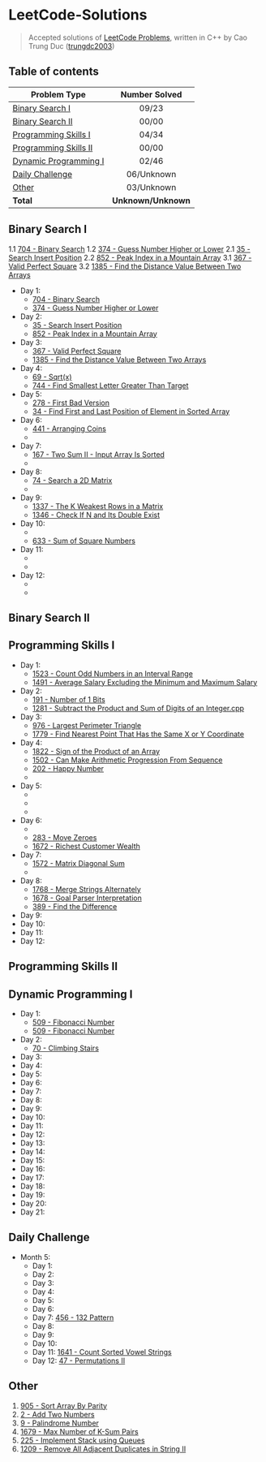 # LeetCode-Solutions
> Accepted solutions of [LeetCode Problems](https://leetcode.com/problemset/all/), written in C++ by Cao Trung Duc ([trungdc2003](https://leetcode.com/trungdc2003/))

## Table of contents
|                   Problem Type                    | Number Solved |
|---------------------------------------------------|:-------------:|
| [Binary Search I](#Binary-Search-I)               |     09/23     |
| [Binary Search II](#Binary-Search-II)             |     00/00     |
| [Programming Skills I](#Programming-Skills-I)     |     04/34     |
| [Programming Skills II](#Programming-Skills-II)   |     00/00     |
| [Dynamic Programming I](#Dynamic-Programming-I)   |     02/46     |
| [Daily Challenge](#Daily-Challenge)               |   06/Unknown  |
| [Other](#Other)                                   |   03/Unknown  |
| **Total**                                         |**Unknown/Unknown**|

## Binary Search I
  1.1 [704 - Binary Search](source/704%20-%20Binary%20Search.cpp) 
  1.2 [374 - Guess Number Higher or Lower](source/374%20-%20Guess%20Number%20Higher%20or%20Lower.cpp) 
  2.1 [35 - Search Insert Position](source/35%20-%20Search%20Insert%20Position.cpp) 
  2.2 [852 - Peak Index in a Mountain Array](source/852%20-%20Peak%20Index%20in%20a%20Mountain%20Array.cpp) 
  3.1 [367 - Valid Perfect Square](source/367%20-%20Valid%20Perfect%20Square.cpp) 
  3.2 [1385 - Find the Distance Value Between Two Arrays](source/1385%20-%20Find%20the%20Distance%20Value%20Between%20Two%20Arrays.cpp) 


- Day 1:
  - [704 - Binary Search](source/704%20-%20Binary%20Search.cpp)
  - [374 - Guess Number Higher or Lower](source/374%20-%20Guess%20Number%20Higher%20or%20Lower.cpp)
- Day 2:
  - [35 - Search Insert Position](source/35%20-%20Search%20Insert%20Position.cpp)
  - [852 - Peak Index in a Mountain Array](source/852%20-%20Peak%20Index%20in%20a%20Mountain%20Array.cpp)
- Day 3:
  - [367 - Valid Perfect Square](source/367%20-%20Valid%20Perfect%20Square.cpp)
  - [1385 - Find the Distance Value Between Two Arrays](source/1385%20-%20Find%20the%20Distance%20Value%20Between%20Two%20Arrays.cpp)
- Day 4:
  - [69 - Sqrt(x)](source/69%20-%20Sqrt(x).cpp)
  - [744 - Find Smallest Letter Greater Than Target](source/744%20-%20Find%20Smallest%20Letter%20Greater%20Than%20Target.cpp)
- Day 5:
  - [278 - First Bad Version](source/278%20-%20First%20Bad%20Version.cpp)
  - [34 - Find First and Last Position of Element in Sorted Array](source/34%20-%20Find%20First%20and%20Last%20Position%20of%20Element%20in%20Sorted%20Array.cpp)
- Day 6:
  - [441 - Arranging Coins](source/441%20-%20Arranging%20Coins.cpp)
  - []()
- Day 7:
  - [167 - Two Sum II - Input Array Is Sorted](source/167%20-%20Two%20Sum%20II%20-%20Input%20Array%20Is%20Sorted.cpp)
  - []()
- Day 8:
  - [74 - Search a 2D Matrix](source/74%20-%20Search%20a%202D%20Matrix.cpp)
  - []()
- Day 9:
  - [1337 - The K Weakest Rows in a Matrix](source/1337%20-%20The%20K%20Weakest%20Rows%20in%20a%20Matrix.cpp)
  - [1346 - Check If N and Its Double Exist](source/1346%20-%20Check%20If%20N%20and%20Its%20Double%20Exist.cpp)
- Day 10:
  - []()
  - [633 - Sum of Square Numbers](source/633%20-%20Sum%20of%20Square%20Numbers.cpp)
- Day 11:
  - []()
  - []()
- Day 12:
  - []()
  - []()

## Binary Search II


## Programming Skills I
- Day 1:
  - [1523 - Count Odd Numbers in an Interval Range](source/1523%20-%20Count%20Odd%20Numbers%20in%20an%20Interval%20Range.cpp)
  - [1491 - Average Salary Excluding the Minimum and Maximum Salary](source/1491%20-%20Average%20Salary%20Excluding%20the%20Minimum%20and%20Maximum%20Salary.cpp)
- Day 2:
  - [191 - Number of 1 Bits](source/191%20-%20Number%20of%201%20Bits.cpp)
  - [1281 - Subtract the Product and Sum of Digits of an Integer.cpp](source/1281%20-%20Subtract%20the%20Product%20and%20Sum%20of%20Digits%20of%20an%20Integer.cpp)
- Day 3:
  - [976 - Largest Perimeter Triangle](source/976%20-%20Largest%20Perimeter%20Triangle.cpp)
  - [1779 - Find Nearest Point That Has the Same X or Y Coordinate](source/1779%20-%20Find%20Nearest%20Point%20That%20Has%20the%20Same%20X%20or%20Y%20Coordinate.cpp)
- Day 4:
  - [1822 - Sign of the Product of an Array](source/1822%20-%20Sign%20of%20the%20Product%20of%20an%20Array.cpp)
  - [1502 - Can Make Arithmetic Progression From Sequence](source/1502%20-%20Can%20Make%20Arithmetic%20Progression%20From%20Sequence.cpp)
  - [202 - Happy Number](source/202%20-%20Happy%20Number.cpp)
  - []()
- Day 5:
  - []()
  - []()
  - []()
- Day 6:
  - []()
  - [283 - Move Zeroes](source/283%20-%20Move%20Zeroes.cpp)
  - [1672 - Richest Customer Wealth](source/1672%20-%20Richest%20Customer%20Wealth.cpp)
- Day 7:
  - [1572 - Matrix Diagonal Sum](source/1572%20-%20Matrix%20Diagonal%20Sum.cpp)
  - []()
- Day 8:
  - [1768 - Merge Strings Alternately](source/1768%20-%20Merge%20Strings%20Alternately.cpp)
  - [1678 - Goal Parser Interpretation](source/1678%20-%20Goal%20Parser%20Interpretation.cpp)
  - [389 - Find the Difference](source/389%20-%20Find%20the%20Difference.cpp)
- Day 9:
- Day 10:
- Day 11:
- Day 12:

## Programming Skills II


## Dynamic Programming I
- Day 1:
  - [509 - Fibonacci Number](source/509%20-%20Fibonacci%20Number)
  - [509 - Fibonacci Number](source/1137%20-%20N-th%20Tribonacci%20Number.cpp)
- Day 2:
  - [70 - Climbing Stairs](source/70%20-%20Climbing%20Stairs.cpp)
- Day 3:
- Day 4:
- Day 5:
- Day 6:
- Day 7:
- Day 8:
- Day 9:
- Day 10:
- Day 11:
- Day 12:
- Day 13:
- Day 14:
- Day 15:
- Day 16:
- Day 17:
- Day 18:
- Day 19:
- Day 20:
- Day 21:


## Daily Challenge
- Month 5:
  - Day 1: 
  - Day 2:
  - Day 3:
  - Day 4:
  - Day 5:
  - Day 6: 
  - Day 7: [456 - 132 Pattern](source/456%20-%20132%20Pattern.cpp)
  - Day 8:
  - Day 9:
  - Day 10: 
  - Day 11: [1641 - Count Sorted Vowel Strings](source/1641%20-%20Count%20Sorted%20Vowel%20Strings.cpp)
  - Day 12: [47 - Permutations II](source/47%20-%20Permutations%20II.cpp)


## Other
1. [905 - Sort Array By Parity](source/905%20-%20Sort%20Array%20By%20Parity.cpp)
2. [2 - Add Two Numbers](source/2%20-%20Add%20Two%20Numbers.cpp)
3. [9 - Palindrome Number](source/9%20-%20Palindrome%20Number.cpp)
4. [1679 - Max Number of K-Sum Pairs](source/1679%20-%20Max%20Number%20of%20K-Sum%20Pairs.cpp)
5. [225 - Implement Stack using Queues](source/225%20-%20Implement%20Stack%20using%20Queues.cpp)
6. [1209 - Remove All Adjacent Duplicates in String II](source/1209%20-%20Remove%20All%20Adjacent%20Duplicates%20in%20String%20II.cpp)
